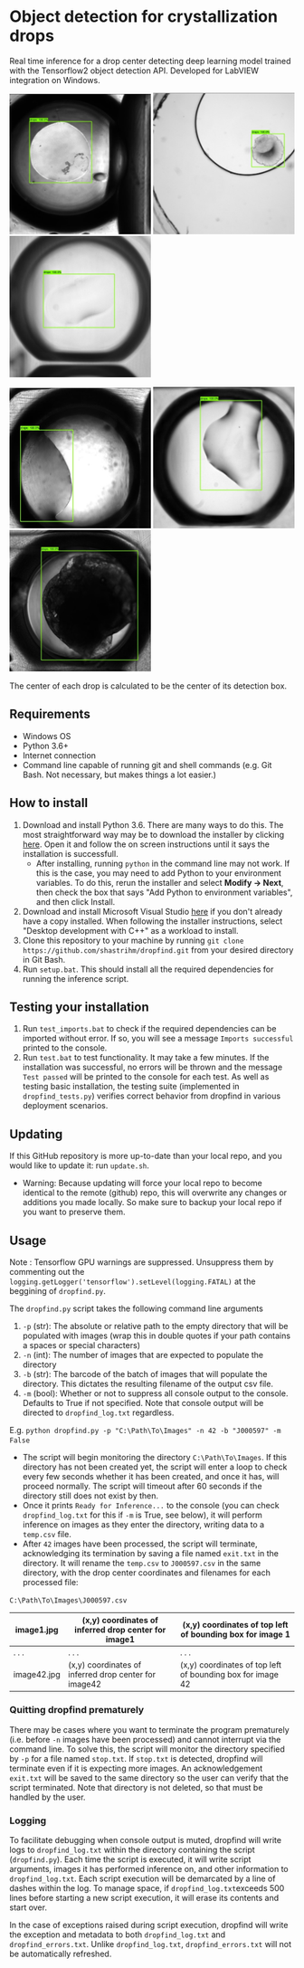 # Object detection for crystallization drops
Real time inference for a drop center detecting deep learning model trained with the Tensorflow2 object detection API. 
Developed for LabVIEW integration on Windows. 

<p float="left">
	<img src="assets/dropfind_1.jpg" width="250" height="250"/>
	<img src="assets/dropfind_2.jpg" width="250" height="250"/>
	<img src="assets/dropfind_5.jpg" width="250" height="250"/>
</p>
<p float="left">
	<img src="assets/dropfind_3.jpg" width="250" height="250"/>
	<img src="assets/dropfind_4.jpg" width="250" height="250"/>
	<img src="assets/dropfind_6.jpg" width="250" height="250"/>
</p>
The center of each drop is calculated to be the center of its detection box.

## Requirements
- Windows OS 
- Python 3.6+
- Internet connection
- Command line capable of running git and shell commands (e.g. Git Bash. Not necessary, but makes things a lot easier.)

## How to install
1) Download and install Python 3.6. There are many ways to do this. The most straightforward way may be to download the installer by clicking [here](https://www.python.org/ftp/python/3.6.2/python-3.6.2-amd64.exe). Open it and follow the on screen instructions until it says the installation is successfull. 
    - After installing, running `python` in the command line may not work. If this is the case, you may need to add Python to your environment variables. To do this, rerun the installer and select **Modify -> Next**, then check the box that says "Add Python to environment variables", and then click Install.
2) Download and install Microsoft Visual Studio [here](https://c2rsetup.officeapps.live.com/c2r/downloadVS.aspx?sku=community&channel=release&source=vslandingpage&cid=2011) if you don't already have a copy installed. When following the installer instructions, select "Desktop development with C++" as a workload to install. 
3) Clone this repository to your machine by running `git clone https://github.com/shastrihm/dropfind.git`  from your desired directory in Git Bash.
4) Run `setup.bat`. This should install all the required dependencies for running the inference script.

## Testing your installation
1) Run `test_imports.bat` to check if the required dependencies can be imported without error. If so, you will see a message `Imports successful` printed to the console.
2) Run `test.bat` to test functionality. It may take a few minutes. If the installation was successful, no errors will be thrown and the message `Test passed` will be printed to the console for each test. As well as testing basic installation, the testing suite (implemented in `dropfind_tests.py`) verifies correct behavior from dropfind in various deployment scenarios.

## Updating
If this GitHub repository is more up-to-date than your local repo, and you would like to update it: run `update.sh`. 
- Warning: Because updating will force your local repo to become identical to the remote (github) repo, this will overwrite any changes or additions you made locally. So make sure to backup your local repo if you want to preserve them.

## Usage 
Note : Tensorflow GPU warnings are suppressed. Unsuppress them by commenting out the `logging.getLogger('tensorflow').setLevel(logging.FATAL)` at the beggining of `dropfind.py`.

The `dropfind.py` script takes the following command line arguments
1) `-p` (str): The absolute or relative path to the empty directory that will be populated with images (wrap this in double quotes if your path contains a spaces or special characters)
2) `-n` (int): The number of images that are expected to populate the directory
3) `-b` (str): The barcode of the batch of images that will populate the directory. This dictates the resulting filename of the output csv file.
4) `-m` (bool): Whether or not to suppress all console output to the console. Defaults to True if not specified. Note that console output will be directed to `dropfind_log.txt` regardless.

E.g. `python dropfind.py -p "C:\Path\To\Images" -n 42 -b "J000597" -m False`
- The script will begin monitoring the directory `C:\Path\To\Images`. If this directory has not been created yet, the script will enter a loop to check every few seconds whether it has been created, and once it has, will proceed normally. The script will timeout after 60 seconds if the directory still does not exist by then.
- Once it prints `Ready for Inference...` to the console (you can check `dropfind_log.txt` for this if `-m` is True, see below), it will perform inference on images as they enter the directory, writing data to a `temp.csv` file. 
- After `42` images have been processed, the script will terminate, acknowledging its termination by saving a file named `exit.txt` in the directory. It will rename the `temp.csv` to `J000597.csv` in the same directory, with the drop center coordinates and filenames for each processed file: 

`C:\Path\To\Images\J000597.csv`
     
| image1.jpg | (x,y) coordinates of inferred drop center for image1 | (x,y) coordinates of top left of bounding box for image 1 |
|------------|------------------------------------------------------|---------------------------------------------------------- |
| . . .      | . . .                                                | . . .                                                     |
| image42.jpg | (x,y) coordinates of inferred drop center for image42 | (x,y) coordinates of top left of bounding box for image 42 |      


### Quitting dropfind prematurely
There may be cases where you want to terminate the program prematurely (i.e. before `-n` images have been processed) and cannot interrupt via the command line. To solve this, the script will monitor the directory specified by `-p` for a file named `stop.txt`. If `stop.txt` is detected, dropfind will terminate even if it is expecting more images. An acknowledgement `exit.txt` will be saved to the same directory so the user can verify that the script terminated. Note that directory is not deleted, so that must be handled by the user. 

### Logging
To facilitate debugging when console output is muted, dropfind will write logs to `dropfind_log.txt` within the directory containing the script (`dropfind.py`). 
Each time the script is executed, it will write script arguments, images it has performed inference on, and other information to `dropfind_log.txt`.
Each script execution will be demarcated by a line of dashes within the log. To manage space, if `dropfind_log.txt`exceeds 500 lines before starting a new script execution, it will erase its contents and start over. 

In the case of exceptions raised during script execution, dropfind will write the exception and metadata to both `dropfind_log.txt` and `dropfind_errors.txt`. Unlike `dropfind_log.txt`, `dropfind_errors.txt` will not be automatically refreshed.



